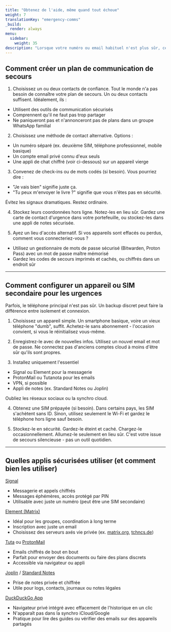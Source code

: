 ```yaml
---
title: "Obtenez de l'aide, même quand tout échoue"
weight: 7
translationKey: "emergency-comms"
_build:
  render: always
menu:
  sidebar:
    weight: 35
description: "Lorsque votre numéro ou email habituel n'est plus sûr, ces outils offrent des moyens alternatifs d'appeler à l'aide, obtenir des conseils ou contacter des personnes de confiance sans alerter ceux qui vous surveillent. Comprend des applications sécurisées, des numéros jetables et une planification prudente."
---
```


## Comment créer un plan de communication de secours

1. Choisissez un ou deux contacts de confiance. Tout le monde n'a pas besoin de connaître votre plan de secours. Un ou deux contacts suffisent. Idéalement, ils :

* Utilisent des outils de communication sécurisés
* Comprennent qu'il ne faut pas trop partager
* Ne paniqueront pas et n'annonceront pas de plans dans un groupe WhatsApp familial

2. Choisissez une méthode de contact alternative. Options :

* Un numéro séparé (ex. deuxième SIM, téléphone professionnel, mobile basique)
* Un compte email privé connu d'eux seuls
* Une appli de chat chiffré (voir ci-dessous) sur un appareil vierge

3. Convenez de check-ins ou de mots codés (si besoin). Vous pourriez dire :

* "Je vais bien" signifie juste ça.
* "Tu peux m'envoyer le livre ?" signifie que vous n'êtes pas en sécurité.

Évitez les signaux dramatiques. Restez ordinaire.

4. Stockez leurs coordonnées hors ligne. Notez-les en lieu sûr. Gardez une carte de contact d'urgence dans votre portefeuille, ou stockez-les dans une appli de notes sécurisée.

5. Ayez un lieu d'accès alternatif. Si vos appareils sont effacés ou perdus, comment vous connecteriez-vous ?

* Utilisez un gestionnaire de mots de passe sécurisé (Bitwarden, Proton Pass) avec un mot de passe maître mémorisé
* Gardez les codes de secours imprimés et cachés, ou chiffrés dans un endroit sûr

---

## Comment configurer un appareil ou SIM secondaire pour les urgences

Parfois, le téléphone principal n'est pas sûr. Un backup discret peut faire la différence entre isolement et connexion.

1. Choisissez un appareil simple. Un smartphone basique, voire un vieux téléphone "dumb", suffit. Achetez-le sans abonnement - l'occasion convient, si vous le réinitialisez vous-même.

2. Enregistrez-le avec de nouvelles infos. Utilisez un nouvel email et mot de passe. Ne connectez pas d'anciens comptes cloud à moins d'être sûr qu'ils sont propres.

3. Installez uniquement l'essentiel

* Signal ou Element pour la messagerie
* ProtonMail ou Tutanota pour les emails
* VPN, si possible
* Appli de notes (ex. Standard Notes ou Joplin)

Oubliez les réseaux sociaux ou la synchro cloud.

4. Obtenez une SIM prépayée (si besoin). Dans certains pays, les SIM s'achètent sans ID. Sinon, utilisez seulement le Wi-Fi et gardez le téléphone hors ligne sauf besoin.

5. Stockez-le en sécurité. Gardez-le éteint et caché. Chargez-le occasionnellement. Allumez-le seulement en lieu sûr. C'est votre issue de secours silencieuse - pas un outil quotidien.

---

## Quelles applis sécurisées utiliser (et comment bien les utiliser)

[Signal](https://signal.org/)

* Messagerie et appels chiffrés
* Messages éphémères, accès protégé par PIN
* Utilisable avec juste un numéro (peut être une SIM secondaire)

[Element (Matrix)](https://element.io/)

* Idéal pour les groupes, coordination à long terme
* Inscription avec juste un email
* Choisissez des serveurs axés vie privée (ex. [matrix.org](https://matrix.org), [tchncs.de](https://tchncs.de))

[Tuta](https://tuta.com/) ou [ProtonMail](https://mail.proton.me)

* Emails chiffrés de bout en bout
* Parfait pour envoyer des documents ou faire des plans discrets
* Accessible via navigateur ou appli

[Joplin](https://joplinapp.org/) / [Standard Notes](https://standardnotes.com/)

* Prise de notes privée et chiffrée
* Utile pour logs, contacts, journaux ou notes légales

[DuckDuckGo App](https://duckduckgo.com/app/)

* Navigateur privé intégré avec effacement de l'historique en un clic
* N'apparaît pas dans la synchro iCloud/Google
* Pratique pour lire des guides ou vérifier des emails sur des appareils partagés
